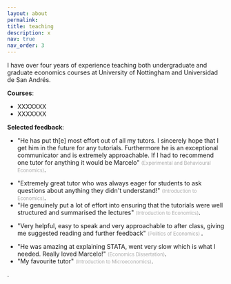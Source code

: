 ```yaml
---
layout: about
permalink: 
title: teaching
description: x
nav: true
nav_order: 3
---
```


<!-- For now, this page is assumed to be a static description of your courses. You can convert it to a collection similar to `_projects/` so that you can have a dedicated page for each course.

Organize your courses by years, topics, or universities, however you like! -->

I have over four years of experience teaching both undergraduate and graduate economics courses at University of Nottingham and Universidad de San Andrés.

**Courses**:
- XXXXXXX
- XXXXXXX

**Selected feedback**:

- "He has put th[e] most effort out of all my tutors. I sincerely hope that I get him in the future for any tutorials. Furthermore he is an exceptional communicator and is extremely approachable. If I had to recommend one tutor for anything it would be Marcelo" <span style="color:#A9A9A9; font-size:0.8em">(Experimental and Behavioural Economics)</span>.
<!-- 2021-2022: -->
- "Extremely great tutor who was always eager for students to ask questions about anything they didn't understand!" <span style="color:#A9A9A9; font-size:0.8em">(Introduction to Economics)</span>.
- "He genuinely put a lot of effort into ensuring that the tutorials were well structured and summarised the lectures" <span style="color:#A9A9A9; font-size:0.8em">(Introduction to Economics)</span>.
<!-- 2022-2023: -->
<!-- - "Overall really helpful (...) I'm glad I had you as a tutor!" <span style="color:#A9A9A9; font-size:0.8em">(Experimental and Behavioural Economics)</span>. -->
<!-- 2023-2024: -->
- "Very helpful, easy to speak and very approachable to after class, giving me suggested reading and further feedback" <span style="color:#A9A9A9; font-size:0.8em">(Politics of Economics) </span>.
<!-- - "Marcelo was very helpful on reviewing the papers :)" <span style="color:#A9A9A9; font-size:0.8em">(Experimental and Behavioural Economics)</span>. -->
<!-- 2024-2025: -->
<!-- - "Marcelo explained things clearly" (ECON3001 Economics Dissertation) -->
<!-- - "[V]ery helpful and approachable" (ECON3001 Economics Dissertation) -->
- "He was amazing at explaining STATA, went very slow which is what I needed. Really loved Marcelo!" <span style="color:#A9A9A9; font-size:0.8em">(Economics Dissertation)</span>.
- "My favourite tutor" <span style="color:#A9A9A9; font-size:0.8em">(Introduction to Microeconomics)</span>.

<span style="color:gray"></span>.